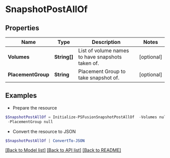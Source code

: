 # SnapshotPostAllOf
## Properties

Name | Type | Description | Notes
------------ | ------------- | ------------- | -------------
**Volumes** | **String[]** | List of volume names to have snapshots taken of. | [optional] 
**PlacementGroup** | **String** | Placement Group to take snapshot of. | [optional] 

## Examples

- Prepare the resource
```powershell
$SnapshotPostAllOf = Initialize-PSFusionSnapshotPostAllOf  -Volumes null `
 -PlacementGroup null
```

- Convert the resource to JSON
```powershell
$SnapshotPostAllOf | ConvertTo-JSON
```

[[Back to Model list]](../README.md#documentation-for-models) [[Back to API list]](../README.md#documentation-for-api-endpoints) [[Back to README]](../README.md)


